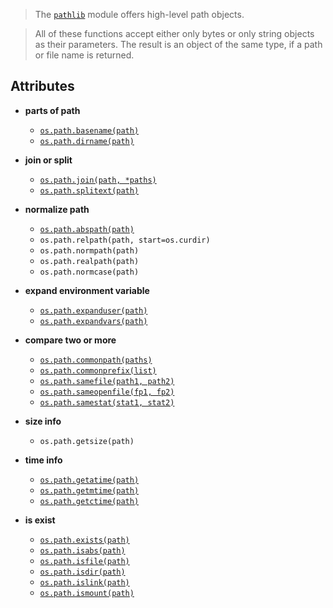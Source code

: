 > The [`pathlib`](./pathlib.md) module offers high-level path objects.

> All of these functions accept either only bytes or only string objects as their parameters. The result is an object of the same type, if a path or file name is returned.

## Attributes

- **parts of path**
    - [`os.path.basename(path)`](https://docs.python.org/3/library/os.path.html#os.path.basename)
    - [`os.path.dirname(path)`](https://docs.python.org/3/library/os.path.html#os.path.dirname)

- **join or split**
    - [`os.path.join(path, *paths)`](https://docs.python.org/3/library/os.path.html#os.path.join)
    - [`os.path.splitext(path)`](https://docs.python.org/3/library/os.path.html#os.path.splitext)

- **normalize path**
    - [`os.path.abspath(path)`](https://docs.python.org/3/library/os.path.html#os.path.abspath)
    - `os.path.relpath(path, start=os.curdir)`
    - `os.path.normpath(path)`
    - `os.path.realpath(path)`
    - `os.path.normcase(path)`

- **expand environment variable**
    - [`os.path.expanduser(path)`](https://docs.python.org/3/library/os.path.html#os.path.expanduser)
    - [`os.path.expandvars(path)`](https://docs.python.org/3/library/os.path.html#os.path.expandvars)

- **compare two or more**
    - [`os.path.commonpath(paths)`](https://docs.python.org/3/library/os.path.html#os.path.commonpath)
    - [`os.path.commonprefix(list)`](https://docs.python.org/3/library/os.path.html#os.path.commonprefix)
    - [`os.path.samefile(path1, path2)`](https://docs.python.org/3/library/os.path.html#os.path.samefile)
    - [`os.path.sameopenfile(fp1, fp2)`](https://docs.python.org/3/library/os.path.html#os.path.sameopenfile)
    - [`os.path.samestat(stat1, stat2)`](https://docs.python.org/3/library/os.path.html#os.path.samestat)

- **size info**
    - `os.path.getsize(path)`

- **time info**
    - [`os.path.getatime(path)`](https://docs.python.org/3/library/os.path.html#os.path.getatime)
    - [`os.path.getmtime(path)`](https://docs.python.org/3/library/os.path.html#os.path.getmtime)
    - [`os.path.getctime(path)`](https://docs.python.org/3/library/os.path.html#os.path.getctime)

- **is exist**
    - [`os.path.exists(path)`](https://docs.python.org/3/library/os.path.html#os.path.exists)
    - [`os.path.isabs(path)`](https://docs.python.org/3/library/os.path.html#os.path.isabs)
    - [`os.path.isfile(path)`](https://docs.python.org/3/library/os.path.html#os.path.isfile)
    - [`os.path.isdir(path)`](https://docs.python.org/3/library/os.path.html#os.path.isdir)
    - [`os.path.islink(path)`](https://docs.python.org/3/library/os.path.html#os.path.islink)
    - [`os.path.ismount(path)`](https://docs.python.org/3/library/os.path.html#os.path.ismount)
